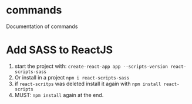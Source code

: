 # commands
Documentation of commands

# Add SASS to ReactJS
1. start the project with: `create-react-app app --scripts-version react-scripts-sass`
2. Or install in a project `npm i react-scripts-sass`
3. if `react-scritps` was deleted install it again with `npm install react-scripts`
4. MUST: `npm install` again at the end.
